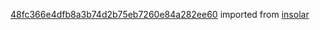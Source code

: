 [48fc366e4dfb8a3b74d2b75eb7260e84a282ee60](https://github.com/insolar/insolar/commit/48fc366e4dfb8a3b74d2b75eb7260e84a282ee60) imported from [insolar](https://github.com/insolar/insolar)
